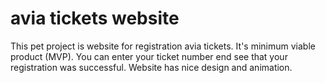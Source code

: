 # avia tickets website
This pet project is website for registration avia tickets.
It's minimum viable product (MVP). You can enter your ticket number end see that your registration was successful.
Website has nice design and animation.
